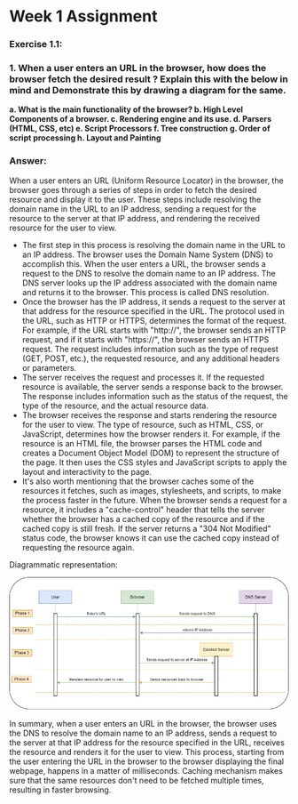 # Week 1 Assignment

### **Exercise 1.1:**

### **1. When a user enters an URL in the browser, how does the browser fetch the desired result ? Explain this with the below in mind and Demonstrate this by drawing a diagram for the same.**

**a. What is the main functionality of the browser?
b. High Level Components of a browser.
c. Rendering engine and its use.
d. Parsers (HTML, CSS, etc)
e. Script Processors
f. Tree construction
g. Order of script processing
h. Layout and Painting**

### Answer:

When a user enters an URL (Uniform Resource Locator) in the browser, the browser goes through a series of steps in order to fetch the desired resource and display it to the user. These steps include resolving the domain name in the URL to an IP address, sending a request for the resource to the server at that IP address, and rendering the received resource for the user to view.

- The first step in this process is resolving the domain name in the URL to an IP address. The browser uses the Domain Name System (DNS) to accomplish this. When the user enters a URL, the browser sends a request to the DNS to resolve the domain name to an IP address. The DNS server looks up the IP address associated with the domain name and returns it to the browser. This process is called DNS resolution.
- Once the browser has the IP address, it sends a request to the server at that address for the resource specified in the URL. The protocol used in the URL, such as HTTP or HTTPS, determines the format of the request. For example, if the URL starts with "http://", the browser sends an HTTP request, and if it starts with "https://", the browser sends an HTTPS request. The request includes information such as the type of request (GET, POST, etc.), the requested resource, and any additional headers or parameters.
- The server receives the request and processes it. If the requested resource is available, the server sends a response back to the browser. The response includes information such as the status of the request, the type of the resource, and the actual resource data.
- The browser receives the response and starts rendering the resource for the user to view. The type of resource, such as HTML, CSS, or JavaScript, determines how the browser renders it. For example, if the resource is an HTML file, the browser parses the HTML code and creates a Document Object Model (DOM) to represent the structure of the page. It then uses the CSS styles and JavaScript scripts to apply the layout and interactivity to the page.
- It's also worth mentioning that the browser caches some of the resources it fetches, such as images, stylesheets, and scripts, to make the process faster in the future. When the browser sends a request for a resource, it includes a "cache-control" header that tells the server whether the browser has a cached copy of the resource and if the cached copy is still fresh. If the server returns a "304 Not Modified" status code, the browser knows it can use the cached copy instead of requesting the resource again.

Diagrammatic representation: 

![Diagram Assignment 1.png](/Week-1/Exercise%201.1/Diagram-Assignment-1.png)

In summary, when a user enters an URL in the browser, the browser uses the DNS to resolve the domain name to an IP address, sends a request to the server at that IP address for the resource specified in the URL, receives the resource and renders it for the user to view. This process, starting from the user entering the URL in the browser to the browser displaying the final webpage, happens in a matter of milliseconds. Caching mechanism makes sure that the same resources don't need to be fetched multiple times, resulting in faster browsing.